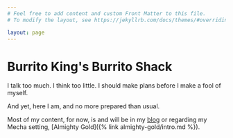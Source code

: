 ```yaml
---
# Feel free to add content and custom Front Matter to this file.
# To modify the layout, see https://jekyllrb.com/docs/themes/#overriding-theme-defaults

layout: page
---
```


# Burrito King's Burrito Shack
I talk too much. I think too little. I should make plans before I make a fool of myself.

And yet, here I am, and no more prepared than usual.

Most of my content, for now, is and will be in my [blog](/blog/index.html) or regarding my Mecha setting, [Almighty Gold]({% link almighty-gold/intro.md %}).
